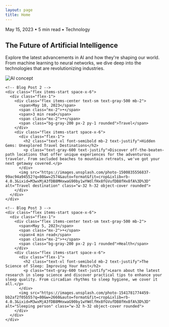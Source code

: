 ```yaml
---
layout: page
title: Home
---
```


<div class="py-12 max-w-xl mx-auto text-center">
  <div class="space-y-12">
    <!-- Blog Post 1 -->
    <div class="flex items-start space-x-6">
      <div class="flex-1">
        <div class="flex items-center text-sm text-gray-500 mb-2">
          <span>May 15, 2023</span>
          <span class="mx-2">•</span>
          <span>5 min read</span>
          <span class="mx-2">•</span>
          <span class="bg-gray-200 px-2 py-1 rounded">Technology</span>
        </div>
        <div class="flex items-start space-x-6">
          <div class="flex-1">
            <h2 class="text-xl font-semibold mb-2 text-justify">The Future of Artificial Intelligence</h2>
            <p class="text-gray-600 text-justify">Explore the latest advancements in AI and how they're shaping our world. From machine learning to neural networks, we dive deep into the technologies that are revolutionizing industries.</p>
          </div>
          <img src="https://images.unsplash.com/photo-1620712943543-bcc4688e7485?q=80&w=2565&auto=format&fit=crop&ixlib=rb-4.0.3&ixid=M3wxMjA3fDB8MHxwaG90by1wYWdlfHx8fGVufDB8fHx8fA%3D%3D" alt="AI concept" class="w-32 h-32 object-cover rounded">
        </div>
      </div>
    </div>

    <!-- Blog Post 2 -->
    <div class="flex items-start space-x-6">
      <div class="flex-1">
        <div class="flex items-center text-sm text-gray-500 mb-2">
          <span>May 10, 2023</span>
          <span class="mx-2">•</span>
          <span>3 min read</span>
          <span class="mx-2">•</span>
          <span class="bg-gray-200 px-2 py-1 rounded">Travel</span>
        </div>
        <div class="flex items-start space-x-6">
          <div class="flex-1">
            <h2 class="text-xl font-semibold mb-2 text-justify">Hidden Gems: Unexplored Travel Destinations</h2>
            <p class="text-gray-600 text-justify">Discover off-the-beaten-path locations that offer unique experiences for the adventurous traveler. From secluded beaches to mountain retreats, we've got your next getaway covered.</p>
          </div>
          <img src="https://images.unsplash.com/photo-1500835556837-99ac94a94552?q=80&w=2574&auto=format&fit=crop&ixlib=rb-4.0.3&ixid=M3wxMjA3fDB8MHxwaG90by1wYWdlfHx8fGVufDB8fHx8fA%3D%3D" alt="Travel destination" class="w-32 h-32 object-cover rounded">
        </div>
      </div>
    </div>

    <!-- Blog Post 3 -->
    <div class="flex items-start space-x-6">
      <div class="flex-1">
        <div class="flex items-center text-sm text-gray-500 mb-2">
          <span>May 5, 2023</span>
          <span class="mx-2">•</span>
          <span>4 min read</span>
          <span class="mx-2">•</span>
          <span class="bg-gray-200 px-2 py-1 rounded">Health</span>
        </div>
        <div class="flex items-start space-x-6">
          <div class="flex-1">
            <h2 class="text-xl font-semibold mb-2 text-justify">The Science of Sleep: Improving Your Rest</h2>
            <p class="text-gray-600 text-justify">Learn about the latest research in sleep science and discover practical tips to enhance your sleep quality. From circadian rhythms to sleep hygiene, we cover it all.</p>
          </div>
          <img src="https://images.unsplash.com/photo-1541781774459-bb2af2f05b55?q=80&w=2660&auto=format&fit=crop&ixlib=rb-4.0.3&ixid=M3wxMjA3fDB8MHxwaG90by1wYWdlfHx8fGVufDB8fHx8fA%3D%3D" alt="Sleeping person" class="w-32 h-32 object-cover rounded">
        </div>
      </div>
    </div>

  </div>
</div>
